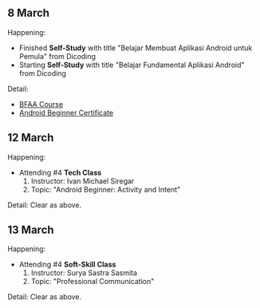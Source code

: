 8 March
---
Happening:

- Finished **Self-Study** with title "Belajar Membuat Aplikasi Android untuk Pemula" from Dicoding
- Starting **Self-Study** with title "Belajar Fundamental Aplikasi Android" from Dicoding

Detail: 
- [BFAA Course](https://www.dicoding.com/academies/14)
- [Android Beginner Certificate](https://www.dicoding.com/certificates/L4PQM2ML4ZO1)

12 March
---
Happening:

- Attending #4 **Tech Class**
    1. Instructor: Ivan Michael Siregar
    1. Topic: "Android Beginner: Activity and Intent"
  
Detail: Clear as above.

13 March
---
Happening:

- Attending #4 **Soft-Skill Class**
    1. Instructor: Surya Sastra Sasmita
    1. Topic: "Professional Communication"
  
Detail: Clear as above.
